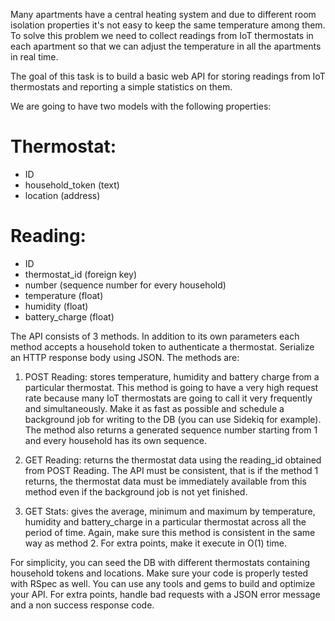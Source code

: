 Many apartments have a central heating system and due to different room isolation properties it's not easy to keep the same temperature among them. To solve this problem we need to collect readings from IoT thermostats in each apartment so that we can adjust the temperature in all the apartments in real time.

The goal of this task is to build a basic web API for storing readings from IoT thermostats and reporting a simple statistics on them.

We are going to have two models with the following properties:

# Thermostat:
* ID
* household_token (text)
* location (address)

# Reading:
* ID
* thermostat_id (foreign key)
* number (sequence number for every household)
* temperature (float)
* humidity (float)
* battery_charge (float)

The API consists of 3 methods. In addition to its own parameters each method accepts a household token to authenticate a thermostat. Serialize an HTTP response body using JSON. The methods are:

1. POST Reading: stores temperature, humidity and battery charge from a particular thermostat. This method is going to have a very high request rate because many IoT thermostats are going to call it very frequently and simultaneously. Make it as fast as possible and schedule a background job for writing to the DB (you can use Sidekiq for example). The method also returns a generated sequence number starting from 1 and every household has its own sequence.

2. GET Reading: returns the thermostat data using the reading_id obtained from POST Reading. The API must be consistent, that is if the method 1 returns, the thermostat data must be immediately available from this method even if the background job is not yet finished.

3. GET Stats: gives the average, minimum and maximum by temperature, humidity and battery_charge in a particular thermostat across all the period of time. Again, make sure this method is consistent in the same way as method 2. For extra points, make it execute in O(1) time.

For simplicity, you can seed the DB with different thermostats containing household tokens and locations. Make sure your code is properly tested with RSpec as well. You can use any tools and
gems to build and optimize your API. For extra points, handle bad requests with a JSON error message and a non success response code.

